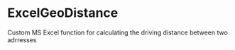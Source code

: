 # ExcelGeoDistance
 Custom MS Excel function for calculating the driving distance between two adrresses 
